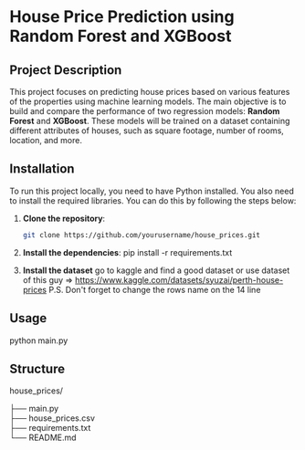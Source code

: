 # House Price Prediction using Random Forest and XGBoost

## Project Description

This project focuses on predicting house prices based on various features of the properties using machine learning models. The main objective is to build and compare the performance of two regression models: **Random Forest** and **XGBoost**. These models will be trained on a dataset containing different attributes of houses, such as square footage, number of rooms, location, and more.

## Installation

To run this project locally, you need to have Python installed. You also need to install the required libraries. You can do this by following the steps below:

1. **Clone the repository**:
   ```bash
   git clone https://github.com/yourusername/house_prices.git

2. **Install the dependencies**:
   pip install -r requirements.txt

3. **Install the dataset**
   go to kaggle and find a good dataset or use dataset of this guy => https://www.kaggle.com/datasets/syuzai/perth-house-prices
   P.S. Don't forget to change the rows name on the 14 line


## Usage 

python main.py

## Structure

house_prices/

├── main.py                
├── house_prices.csv       
├── requirements.txt         
└── README.md   

